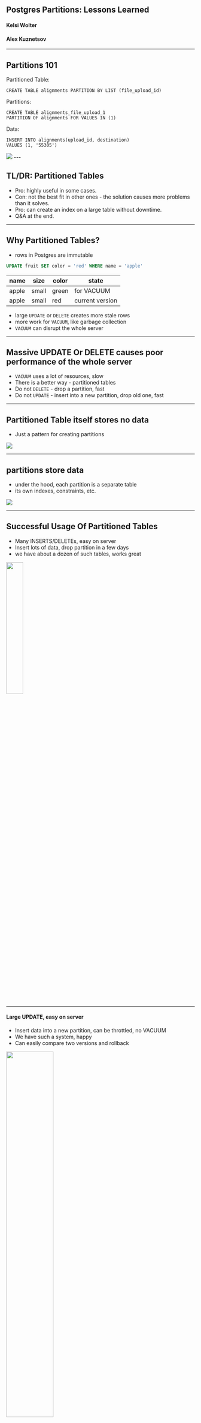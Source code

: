 ## Postgres Partitions: Lessons Learned

#### Kelsi Wolter
#### Alex Kuznetsov

---

## Partitions 101

Partitioned Table:  
```
CREATE TABLE alignments PARTITION BY LIST (file_upload_id)
```  
Partitions:  
```
CREATE TABLE alignments_file_upload_1 
PARTITION OF alignments FOR VALUES IN (1)
```  
Data:  
```
INSERT INTO alignments(upload_id, destination)
VALUES (1, '55305')
```  


<img src="images/v2/partitioned_table_diagram.png" />
---

## TL/DR: Partitioned Tables

* Pro: highly useful in some cases.
* Con: not the best fit in other ones - the solution causes more problems than it solves.
* Pro: can create an index on a large table without downtime.
* Q&A at the end.

---

## Why Partitioned Tables?

- rows in Postgres are immutable
```sql
UPDATE fruit SET color = 'red' WHERE name = 'apple'
```

| name | size | color | state           |
|------|------|-------|-----------------|
| apple|  small | green | for VACUUM      |
| apple|  small | red   | current version |

- large `UPDATE` or `DELETE` creates more stale rows
- more work for `VACUUM`, like garbage collection
- `VACUUM` can disrupt the whole server

---

## Massive UPDATE Or DELETE causes poor performance of the whole server 
* `VACUUM` uses a lot of resources, slow
* There is a better way - partitioned tables
* Do not `DELETE` - drop a partition, fast
* Do not `UPDATE` - insert into a new partition, drop old one, fast

---

## Partitioned Table itself stores no data

* Just a pattern for creating partitions

<img src="images/cookie-cutter.png" />

---

## partitions store data

- under the hood, each partition is a separate table
- its own indexes, constraints, etc.

<img src="images/two-partitions.png" />

---
## Successful Usage Of Partitioned Tables
* Many INSERTS/DELETEs, easy on server
* Insert lots of data, drop partition in a few days
* we have about a dozen of such tables, works great

<img src="images/conveyor-belt.png"  height="30%" width="30%"/>

---

#### Large UPDATE, easy on server

* Insert data into a new partition, can be throttled, no VACUUM
* We have such a system, happy
* Can easily compare two versions and rollback

<img src="images/upload-to-new-partition.png"  height="50%" width="50%"/>

---

## Partitioned Tables Are Not Always The Best Solution

* We have a system where we considered partitioned tables, but decided against them
* There are downsides
* Sometimes the solution causes more problems than it solves

---

## Cons Of Partitioned Tables

* Must create partitions manually
  * May have to handle race condition errors
* Some queries are slower
* Need to write SQL to ensure uniqueness, vs `UNIQUE` constraint/index
* And more...

---

##### Race Condition Creating Partitions Optimistically

```sql
CREATE TABLE IF NOT EXISTS ...
```

* Safely runs consecutively
* But if two sessions run it concurrently, one might fail
* Exactly at midnight, two sessions try to create same partition for today - COLLISION
* Solution: catch and ignore this specific error

---

## Some Queries Are Slower

```sql
SELECT * FROM packages WHERE tracking_number = '123456'
-- we have no idea which partition to look in
```

* Without partitioning: 1 index seek
* With partitioning: 1 index seek per partition
* Even though partitions are smaller, the total time is longer
* In fact, 1 index seek in one partition may be just as fast as 1 index seek in the whole table
* Or slightly faster, not by much

---

## Counterintuitive? Let's Take A Detailed Look.

---
##### Cost Of Index Seek = Number Of Pages Read

* Oversimplified, but good enough for our purposes
* Applies to non-partitioned tables and a lookup in one partition

<img src="images/bigger-table.png" height="75%" width="75%"/>

---

## Table Grows, Cost Of Index Seek Stays The Same

* Number of pages read = logarithm of table size
* Table can grow 20-30 times, cost of index seek stays the same
* Eventually, cost of index seek will increase, not by much
* It cuts both ways - table can shrink, cost of index seek can stay the same

---

## WHEN Table Gets Divided Into Many Partitions
* Maybe the cost of index seek is the same for the whole table and one partition
* Or slightly less for partition, not by much
* Overall, the cost of many index seeks is much higher

---

## Solution - Less Partitions

* do not partition per day
* partition per month or at least per week
* need more storage
* much faster queries
* typical trade-off in Postgres - more storage for faster queries

---

## Next Problem: Uniqueness

#### Suppose we have a partitioned table

```sql
CREATE TABLE packages (
    tracking_number TEXT NOT NULL, 
    ...
) PARTITION BY RANGE (shipped_date);
```

#### Cannot create a unique index on `tracking_number`

```sql
CREATE UNIQUE INDEX packages__tracking_number__unq 
ON packages(tracking_number)
```

---

## Can Only Create Unique Index On Each Partition

```sql
CREATE UNIQUE INDEX packages__tracking_number__unq 
ON packages(tracking_number, shipped_date)
```

<img src="images/v2/table-idx.png" />

---

## Must Write SQL To Enforce Uniqueness

```sql
-- SERIALIZABLE isolation level is a must, slow

INSERT INTO packages(tracking_number, shipped_date, ...)
SELECT :tracking_number, :shipped_date, ...
WHERE NOT EXISTS(
    SELECT * FROM packages -- all partitions, slow
    WHERE tracking_number = :tracking_number
)
```

---

## Must Use SERIALIZABLE Isolation Level

- make sure the outcome does not change for the life of the transaction
- more work for server, slower
```sql
WHERE NOT EXISTS(
    SELECT * FROM packages -- all partitions, slow
    WHERE tracking_number = :tracking_number
)
```
---

## We Could Go On...

* But the point is clear already
* We have systems where partitioned tables are highly useful
* Also we have systems were partitioned tables are not the best fit
* Too difficult to ensure uniqueness, slower queries, etc.

---

## Partition Pro: Create Index On Large Table Without Downtime

* usual way of creating an index on regular table:

```sql
CREATE INDEX packages__tracking_number
ON packages(tracking_number)
```
* issues with this approach:
  * regular table is read only for a long time - unacceptable
  * server is very busy, slower responses

---

## TRY CONCURRENTLY? DOES NOT WORK

```sql
CREATE INDEX CONCURRENTLY packages__tracking_number
ON packages(tracking_number)
```
* regular table is available for modifications
* server is very busy, slower responses
* usually fails
* need to retry manually, many times
* no guarantee of success ever

---

## Alternatively, Build A New Table And Migrate To It

<img src="images/two-houses.png" />

---

## It Works, But Too Much Busywork

* create a new regular table with new index
* app must write to both regular tables
* need to migrate all data to new table
* need to switch reads/writes to new table
* drop old regular table
* MUCH easier with partitions
